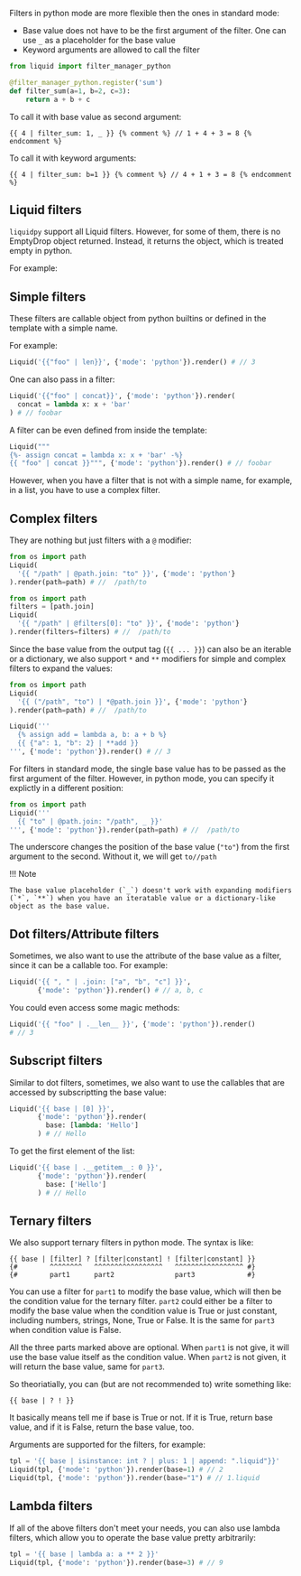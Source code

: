 Filters in python mode are more flexible then the ones in standard mode:

- Base value does not have to be the first argument of the filter. One can use `_` as a placeholder for the base value
- Keyword arguments are allowed to call the filter

```python
from liquid import filter_manager_python

@filter_manager_python.register('sum')
def filter_sum(a=1, b=2, c=3):
    return a + b + c
```

To call it with base value as second argument:
```liquid
{{ 4 | filter_sum: 1, _ }} {% comment %} // 1 + 4 + 3 = 8 {% endcomment %}
```

To call it with keyword arguments:
```liquid
{{ 4 | filter_sum: b=1 }} {% comment %} // 4 + 1 + 3 = 8 {% endcomment %}
```

## Liquid filters
`liquidpy` support all Liquid filters. However, for some of them, there is no EmptyDrop object returned. Instead, it returns the object, which is treated empty in python.

For example:

## Simple filters
These filters are callable object from python builtins or defined in the template with a simple name.

For example:
```python
Liquid('{{"foo" | len}}', {'mode': 'python'}).render() # // 3
```

One can also pass in a filter:

```python
Liquid('{{"foo" | concat}}', {'mode': 'python'}).render(
  concat = lambda x: x + 'bar'
) # // foobar
```

A filter can be even defined from inside the template:
```python
Liquid("""
{%- assign concat = lambda x: x + 'bar' -%}
{{ "foo" | concat }}""", {'mode': 'python'}).render() # // foobar
```

However, when you have a filter that is not with a simple name, for example, in a list, you have to use a complex filter.

## Complex filters

They are nothing but just filters with a `@` modifier:
```python
from os import path
Liquid(
  '{{ "/path" | @path.join: "to" }}', {'mode': 'python'}
).render(path=path) # //  /path/to
```

```python
from os import path
filters = [path.join]
Liquid(
  '{{ "/path" | @filters[0]: "to" }}', {'mode': 'python'}
).render(filters=filters) # //  /path/to
```

Since the base value from the output tag (`{{ ... }}`) can also be an iterable or a dictionary, we also support `*` and `**` modifiers for simple and complex filters to expand the values:

```python
from os import path
Liquid(
  '{{ ("/path", "to") | *@path.join }}', {'mode': 'python'}
).render(path=path) # //  /path/to
```

```python
Liquid('''
  {% assign add = lambda a, b: a + b %}
  {{ {"a": 1, "b": 2} | **add }}
''', {'mode': 'python'}).render() # // 3
```

For filters in standard mode, the single base value has to be passed as the first argument of the filter. However, in python mode, you can specify it explictly in a different position:

```python
from os import path
Liquid('''
  {{ "to" | @path.join: "/path", _ }}'
''', {'mode': 'python'}).render(path=path) # //  /path/to
```

The underscore changes the position of the base value (`"to"`) from the first argument to the second. Without it, we will get `to//path`

!!! Note

    The base value placeholder (`_`) doesn't work with expanding modifiers (`*`, `**`) when you have an iteratable value or a dictionary-like object as the base value.

## Dot filters/Attribute filters

Sometimes, we also want to use the attribute of the base value as a filter, since it can be a callable too. For example:
```python
Liquid('{{ ", " | .join: ["a", "b", "c"] }}',
       {'mode': 'python'}).render() # // a, b, c
```

You could even access some magic methods:
```python
Liquid('{{ "foo" | .__len__ }}', {'mode': 'python'}).render()
# // 3
```

## Subscript filters

Similar to dot filters, sometimes, we also want to use the callables that are accessed by subscriptting the base value:
```python
Liquid('{{ base | [0] }}',
       {'mode': 'python'}).render(
         base: [lambda: 'Hello']
       ) # // Hello
```

To get the first element of the list:
```python
Liquid('{{ base | .__getitem__: 0 }}',
       {'mode': 'python'}).render(
         base: ['Hello']
       ) # // Hello
```

## Ternary filters

We also support ternary filters in python mode. The syntax is like:
```liquid
{{ base | [filter] ? [filter|constant] ! [filter|constant] }}
{#        ^^^^^^^^   ^^^^^^^^^^^^^^^^^   ^^^^^^^^^^^^^^^^^ #}
{#        part1      part2               part3             #}
```

You can use a filter for `part1` to modify the base value, which will then be the condition value for the ternary filter. `part2` could either be a filter to modify the base value when the condition value is True or just constant, including numbers, strings, None, True or False. It is the same for `part3` when condition value is False.

All the three parts marked above are optional.
When `part1` is not give, it will use the base value itself as the condition value. When `part2` is not given, it will return the base value, same for `part3`.

So theoriatially, you can (but are not recommended to) write something like:
```liquid
{{ base | ? ! }}
```
It basically means tell me if base is True or not. If it is True, return base value, and if it is False, return the base value, too.

Arguments are supported for the filters, for example:

```python
tpl = '{{ base | isinstance: int ? | plus: 1 | append: ".liquid"}}'
Liquid(tpl, {'mode': 'python'}).render(base=1) # // 2
Liquid(tpl, {'mode': 'python'}).render(base="1") # // 1.liquid
```

## Lambda filters

If all of the above filters don't meet your needs, you can also use lambda filters, which allow you to operate the base value pretty arbitrarily:

```python
tpl = '{{ base | lambda a: a ** 2 }}'
Liquid(tpl, {'mode': 'python'}).render(base=3) # // 9
```
